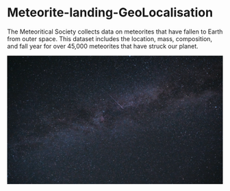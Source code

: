# Meteorite-landing-GeoLocalisation
The Meteoritical Society collects data on meteorites that have fallen to Earth from outer space. This dataset includes the location, mass, composition, and fall year for over 45,000 meteorites that have struck our planet.
<p align="center">
  <img width="8000" height="300" src="/img/simon-schwyter-iq2qbNT_2x0-unsplash.jpg">
</p>
